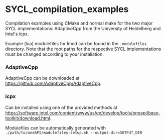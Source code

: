 # SYCL_compilation_examples

Compilation examples using CMake and normal make for the two major SYCL implementations: AdaptiveCpp from the University of Heidelberg and Intel's icpx.

Example (lua) modulefiles for lmod can be found in the `.modulefiles` directory. Note that the root paths for the respective SYCL implementations must be changed according to your installation.


### AdaptiveCpp

AdaptiveCpp can be downloaded at https://github.com/AdaptiveCpp/AdaptiveCpp.


### icpx

Can be installed using one of the provided methods at https://software.intel.com/content/www/us/en/develop/tools/oneapi/base-toolkit/download.html.

Modulefiles can be automatically generated with `./path/to/oneAPI/modulefiles-setup.sh --output-dir=OUTPUT_DIR`
